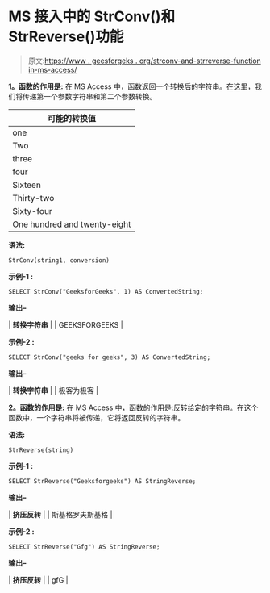 # MS 接入中的 StrConv()和 StrReverse()功能

> 原文:[https://www . geesforgeks . org/strconv-and-strreverse-function in-ms-access/](https://www.geeksforgeeks.org/strconv-and-strreverse-function-in-ms-access/)

**1。函数的作用是:**
在 MS Access 中，函数返回一个转换后的字符串。在这里，我们将传递第一个参数字符串和第二个参数转换。

<center>

| 可能的转换值 |
| --- |
| one | 对于大写字母 |
| Two | 对于小写字母 |
| three | 每个单词的第一个字母要大写 |
| four | 对于窄字符到宽字符 |
| Sixteen | 将平假名转换为片假名(仅限日本) |
| Thirty-two | 将片假名转换为平假名(仅限日本) |
| Sixty-four | 对于转换为 unicode |
| One hundred and twenty-eight | 对于 Unicode 到默认页面代码 |

</center>

**语法:**

```
StrConv(string1, conversion)

```

**示例-1 :**

```
SELECT StrConv("GeeksforGeeks", 1) AS ConvertedString;

```

**输出–**

| **转换字符串** |
| GEEKSFORGEEKS |

**示例-2 :**

```
SELECT StrConv("geeks for geeks", 3) AS ConvertedString;

```

**输出–**

| **转换字符串** |
| 极客为极客 |

**2。函数的作用是:**
在 MS Access 中，函数的作用是:反转给定的字符串。在这个函数中，一个字符串将被传递，它将返回反转的字符串。

**语法:**

```
StrReverse(string)

```

**示例-1 :**

```
SELECT StrReverse("Geeksforgeeks") AS StringReverse;

```

**输出–**

| **挤压反转** |
| 斯基格罗夫斯基格 |

**示例-2 :**

```
SELECT StrReverse("Gfg") AS StringReverse;

```

**输出–**

| **挤压反转** |
| gfG |